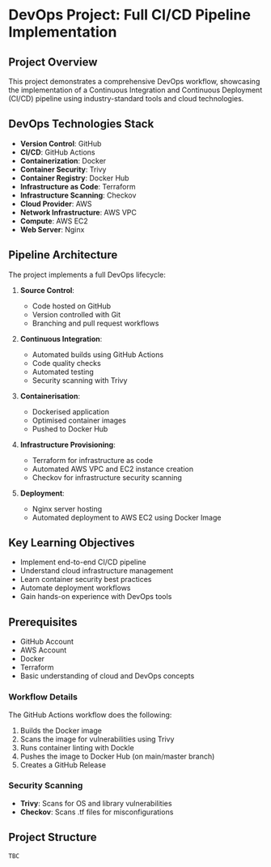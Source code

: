# DevOps Project: Full CI/CD Pipeline Implementation

## Project Overview
This project demonstrates a comprehensive DevOps workflow, showcasing the implementation of a Continuous Integration and Continuous Deployment (CI/CD) pipeline using industry-standard tools and cloud technologies.

## DevOps Technologies Stack
- **Version Control**: GitHub
- **CI/CD**: GitHub Actions
- **Containerization**: Docker
- **Container Security**: Trivy
- **Container Registry**: Docker Hub
- **Infrastructure as Code**: Terraform
- **Infrastructure Scanning**: Checkov
- **Cloud Provider**: AWS
- **Network Infrastructure**: AWS VPC
- **Compute**: AWS EC2
- **Web Server**: Nginx

## Pipeline Architecture
The project implements a full DevOps lifecycle:
1. **Source Control**: 
   - Code hosted on GitHub
   - Version controlled with Git
   - Branching and pull request workflows

2. **Continuous Integration**:
   - Automated builds using GitHub Actions
   - Code quality checks
   - Automated testing
   - Security scanning with Trivy

3. **Containerisation**:
   - Dockerised application
   - Optimised container images
   - Pushed to Docker Hub

4. **Infrastructure Provisioning**:
   - Terraform for infrastructure as code
   - Automated AWS VPC and EC2 instance creation
   - Checkov for infrastructure security scanning

5. **Deployment**:
   - Nginx server hosting
   - Automated deployment to AWS EC2 using Docker Image

## Key Learning Objectives
- Implement end-to-end CI/CD pipeline
- Understand cloud infrastructure management
- Learn container security best practices
- Automate deployment workflows
- Gain hands-on experience with DevOps tools

## Prerequisites
- GitHub Account
- AWS Account
- Docker
- Terraform
- Basic understanding of cloud and DevOps concepts


### Workflow Details

The GitHub Actions workflow does the following:

1. Builds the Docker image
2. Scans the image for vulnerabilities using Trivy
3. Runs container linting with Dockle
4. Pushes the image to Docker Hub (on main/master branch)
5. Creates a GitHub Release

### Security Scanning

- **Trivy**: Scans for OS and library vulnerabilities
- **Checkov**: Scans .tf files for misconfigurations

## Project Structure
```
TBC